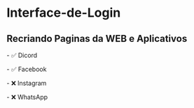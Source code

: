 <h1>Interface-de-Login</h1>
<h2>Recriando Paginas da WEB e Aplicativos</h2>
<p>- ✅ Dicord</p>
<p>- ✅ Facebook</p>
<p>- ❌ Instagram</p>
<p>- ❌ WhatsApp</p>

